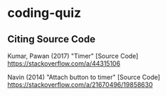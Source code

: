# coding-quiz











## Citing Source Code

Kumar, Pawan (2017) "Timer" [Source Code]  https://stackoverflow.com/a/44315106

Navin (2014) "Attach button to timer" [Source Code] https://stackoverflow.com/a/21670496/19858630